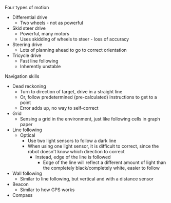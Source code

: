 Four types of motion

- Differential drive
	- Two wheels - not as powerful
- Skid steer drive
	- Powerful, many motors
	- Uses skidding of wheels to steer - loss of accuracy
- Steering drive
	- Lots of planning ahead to go to correct orientation
- Tricycle drive
	- Fast line following
	- Inherently unstable

Navigation skills 

- Dead reckoning
	- Turn to direction of target, drive in a straight line
	- Or, follow predetermined (pre-calculated) instructions to get to a point
	- Error adds up, no way to self-correct
- Grid
	- Sensing a grid in the environment, just like following cells in graph paper
- Line following
	- Optical
		- Use two light sensors to follow a dark line
		- When using one light sensor, it is difficult to correct, since the robot doesn't know which direction to correct
			- Instead, edge of the line is followed
				- Edge of the line will reflect a different amount of light than the completely black/completely white, easier to follow
- Wall following
	- Similar to line following, but vertical and with a distance sensor
- Beacon
	- Similar to how GPS works
- Compass
